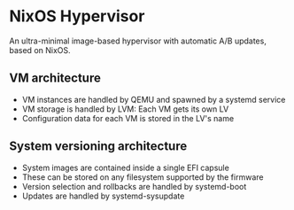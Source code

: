 # NixOS Hypervisor

An ultra-minimal image-based hypervisor with automatic A/B updates, based on NixOS.

## VM architecture

- VM instances are handled by QEMU and spawned by a systemd service
- VM storage is handled by LVM: Each VM gets its own LV
- Configuration data for each VM is stored in the LV's name

## System versioning architecture

- System images are contained inside a single EFI capsule
- These can be stored on any filesystem supported by the firmware
- Version selection and rollbacks are handled by systemd-boot
- Updates are handled by systemd-sysupdate
